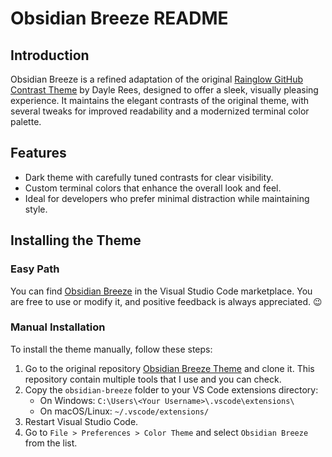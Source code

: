 # Obsidian Breeze README

## Introduction

Obsidian Breeze is a refined adaptation of the original [Rainglow GitHub Contrast Theme](https://github.com/rainglow/vscode) by Dayle Rees, designed to offer a sleek, visually pleasing experience. It maintains the elegant contrasts of the original theme, with several tweaks for improved readability and a modernized terminal color palette.

## Features
- Dark theme with carefully tuned contrasts for clear visibility.
- Custom terminal colors that enhance the overall look and feel.
- Ideal for developers who prefer minimal distraction while maintaining style.

## Installing the Theme

### Easy Path

You can find [Obsidian Breeze](https://marketplace.visualstudio.com/items?itemName=guillem-ps.obsidian-breeze) in the Visual Studio Code marketplace. You are free to use or modify it, and positive feedback is always appreciated. 😉

### Manual Installation

To install the theme manually, follow these steps:

1. Go to the original repository [Obsidian Breeze Theme](https://github.com/guillem-ps/.dotfiles) and clone it. This repository contain multiple tools that I use and you can check.
2. Copy the `obsidian-breeze` folder to your VS Code extensions directory:
   - On Windows: `C:\Users\<Your Username>\.vscode\extensions\`
   - On macOS/Linux: `~/.vscode/extensions/`
3. Restart Visual Studio Code.
4. Go to `File > Preferences > Color Theme` and select `Obsidian Breeze` from the list.